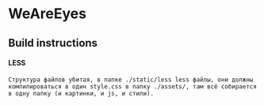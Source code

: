WeAreEyes
=====================

## Build instructions

#### LESS
```
Структура файлов убитая, в папке ./static/less less файлы, они должны компилироваться в один style.css в папку ./assets/, там всё собирается в одну папку (и картинки, и js, и стили).
```
